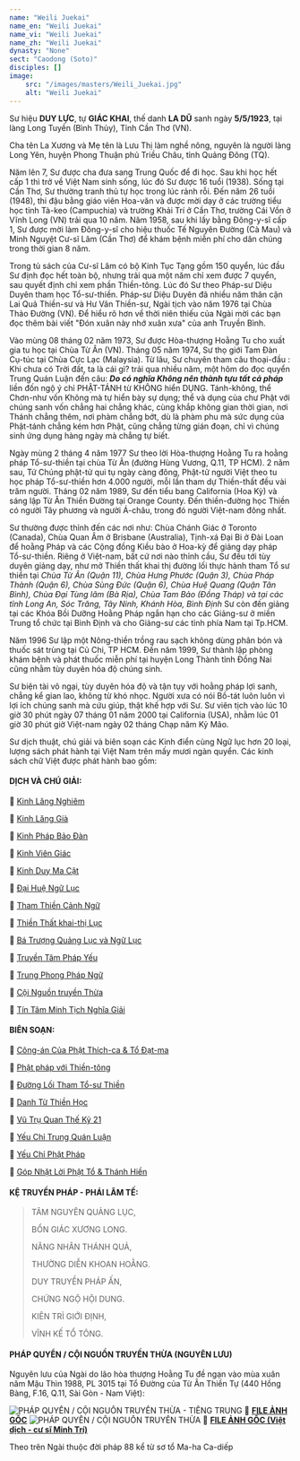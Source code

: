 ```yaml
---
name: "Weili Juekai"
name_en: "Weili Juekai"
name_vi: "Weili Juekai"
name_zh: "Weili Juekai"
dynasty: "None"
sect: "Caodong (Soto)"
disciples: []
image: 
    src: "/images/masters/Weili_Juekai.jpg"
    alt: "Weili Juekai"
---
```


Sư hiệu __DUY LỰC__, tự __GIÁC KHAI__, thế danh __LA DŨ__ sanh ngày __5/5/1923__, tại làng Long Tuyền (Bình Thủy), Tỉnh Cần Thơ (VN).

Cha tên La Xương và Mẹ tên là Lưu Thị làm nghề nông, nguyên là người làng Long Yên, huyện Phong Thuận phủ Triều Châu, tỉnh Quảng Đông (TQ).

Năm lên 7, Sư được cha đưa sang Trung Quốc để đi học. Sau khi học hết cấp 1 thì trở về Việt Nam sinh sống, lúc đó Sư được 16 tuổi (1938).
Sống tại Cần Thơ, Sư thường tranh thủ tự học trong lúc rảnh rỗi.
Đến năm 26 tuổi (1948), thi đậu bằng giáo viên Hoa-văn và được mời dạy ở các trường tiểu học tỉnh Tà-keo (Campuchia) và trường Khải Trí ở Cần Thơ, trường Cái Vồn ở Vĩnh Long (VN) trải qua 10 năm.
Năm 1958, sau khi lấy bằng Đông-y-sĩ cấp 1, Sư được mời làm Đông-y-sĩ cho hiệu thuốc Tế Nguyên Đường (Cà Mau) và Minh Nguyệt Cư-sĩ Lâm (Cần Thơ) để khám bệnh miễn phí cho dân chúng trong thời gian 8 năm.

Trong tủ sách của Cư-sĩ Lâm có bộ Kinh Tục Tạng gồm 150 quyển, lúc đầu Sư định đọc hết toàn bộ, nhưng trải qua một năm chỉ xem được 7 quyển, sau quyết định chỉ xem phần Thiền-tông.
Lúc đó Sư theo Pháp-sư Diệu Duyên tham học Tổ-sư-thiền. Pháp-sư Diệu Duyên đã nhiều năm thân cận Lai Quả Thiền-sư và Hư Vân Thiền-sư, Ngài tịch vào năm 1976 tại Chùa Thảo Đường (VN).
Để hiểu rõ hơn về thời niên thiếu của Ngài mời các bạn đọc thêm bài viết "Đón xuân này nhớ xuân xưa" của anh Truyền Bình.

Vào mùng 08 tháng 02 năm 1973, Sư được Hòa-thượng Hoằng Tu cho xuất gia tu học tại Chùa Từ Ân (VN). Tháng 05 năm 1974, Sư thọ giới Tam Đàn Cụ-túc tại Chùa Cực Lạc (Malaysia).
Từ lâu, Sư chuyên tham câu thoại-đầu : Khi chưa có Trời đất, ta là cái gì? trải qua nhiều năm, một hôm do đọc quyển Trung Quán Luận đến câu: ___Do có nghĩa Không nên thành tựu tất cả pháp___ liền đốn ngộ ý chỉ PHẬT-TÁNH từ KHÔNG hiển DỤNG.
Tánh-không, thể Chơn-như vốn Không mà tự hiển bày sự dụng; thể và dụng của chư Phật với chúng sanh vốn chẳng hai chẳng khác, cùng khắp không gian thời gian, nơi Thánh chẳng thêm, nơi phàm chẳng bớt, dù là phàm phu mà sức dụng của Phật-tánh chẳng kém hơn Phật, cũng chẳng từng gián đoạn, chỉ vì chúng sinh ứng dụng hàng ngày mà chẳng tự biết.

Ngày mùng 2 tháng 4 năm 1977 Sư theo lời Hòa-thượng Hoằng Tu ra hoằng pháp Tổ-sư-thiền tại chùa Từ Ân (đường Hùng Vương, Q.11, TP HCM).
2 năm sau, Tứ Chúng phật-tử qui tụ ngày càng đông, Phật-tử người Việt theo tu học pháp Tổ-sư-thiền hơn 4.000 người, mỗi lần tham dự Thiền-thất đều vài trăm người.
Tháng 02 năm 1989, Sư đến tiểu bang California (Hoa Kỳ) và sáng lập Từ Ân Thiền Đường tại Orange County.
Đến thiền-đường học Thiền có người Tây phương và người Á-châu, trong đó người Việt-nam đông nhất.

Sư thường được thỉnh đến các nơi như: Chùa Chánh Giác ở Toronto (Canada), Chùa Quan Âm ở Brisbane (Australia), Tịnh-xá Đại Bi ở Đài Loan để hoằng Pháp và các Cộng đồng Kiều bào ở Hoa-kỳ để giảng dạy pháp Tổ-sư-thiền.
Riêng ở Việt-nam, bất cứ nơi nào thỉnh cầu, Sư đều tới tùy duyên giảng dạy, như mở Thiền thất khai thị đường lối thực hành tham Tổ sư thiền tại _Chùa Từ Ân (Quận 11), Chùa Hưng Phước (Quận 3), Chùa Pháp Thành (Quận 6), Chùa Sùng Đức (Quận 6), Chùa Huệ Quang (Quận Tân Bình), Chùa Đại Tùng lâm (Bà Rịa), Chùa Tam Bảo (Đồng Tháp) và tại các tỉnh Long An, Sóc Trăng, Tây Ninh, Khánh Hòa, Bình Định_
Sư còn đến giảng tại các Khóa Bồi Dưỡng Hoằng Pháp ngắn hạn cho các Giảng-sư ở miền Trung tổ chức tại Bình Định và cho Giảng-sư các tỉnh phía Nam tại Tp.HCM.

Năm 1996 Sư lập một Nông-thiền trồng rau sạch không dùng phân bón và thuốc sát trùng tại Củ Chi, TP HCM.
Đến năm 1999, Sư thành lập phòng khám bệnh và phát thuốc miễn phí tại huyện Long Thành tỉnh Đồng Nai cũng nhằm tùy duyên hóa độ chúng sinh.

Sư biện tài vô ngại, tùy duyên hóa độ và tận tụy với hoằng pháp lợi sanh, chẳng kể gian lao, không từ khó nhọc.
Người xưa có nói Bồ-tát luôn luôn vì lợi ích chúng sanh mà cứu giúp, thật khế hợp với Sư.
Sư viên tịch vào lúc 10 giờ 30 phút ngày 07 tháng 01 năm 2000 tại California (USA), nhằm lúc 01 giờ 30 phút giờ Việt-nam ngày 02 tháng Chạp năm Kỷ Mão.

Sư dịch thuật, chú giải và biên soạn các Kinh điển cùng Ngữ lục hơn 20 loại, lượng sách phát hành tại Việt Nam trên mấy mươi ngàn quyển. 
Các kinh sách chữ Việt được phát hành bao gồm:

#### DỊCH VÀ CHÚ GIẢI:

📖 <a href="http://tosuthien.info/kinh_sach_storage/kinh%20lang%20nghiem.pdf" target="_blank">Kinh Lăng Nghiêm</a>

📖 <a href="http://tosuthien.info/kinh_sach_storage/kinh%20lang%20gia.pdf" target="_blank">Kinh Lăng Già</a>

📖 <a href="http://tosuthien.info/kinh_sach_storage/kinh%20phap%20bao%20dan.pdf" target="_blank">Kinh Pháp Bảo Đàn</a>

📖 <a href="http://tosuthien.info/kinh_sach_storage/kinh%20vien%20giac.pdf" target="_blank">Kinh Viên Giác</a>

📖 <a href="http://tosuthien.info/kinh_sach_storage/kinh%20duy%20ma%20cat.pdf" target="_blank">Kinh Duy Ma Cật</a>

📖 <a href="http://tosuthien.info/kinh_sach_storage/dai%20hue%20ngu%20luc.pdf" target="_blank">Đại Huệ Ngữ Lục</a>

📖 <a href="http://tosuthien.info/kinh_sach_storage/tham%20thien%20canh%20ngu.pdf" target="_blank">Tham Thiền Cảnh Ngữ</a>

📖 <a href="http://tosuthien.info/kinh_sach_storage/thien%20that%20khai%20thi%20luc.pdf" target="_blank">Thiền Thất khai-thị Lục</a>

📖 <a href="http://tosuthien.info/kinh_sach_storage/ba%20truong%20ngu%20luc.pdf" target="_blank">Bá Trượng Quảng Lục và Ngữ Lục</a>

📖 <a href="https://www.niemphat.vn/downloads/thien-tong/hoc-thien/truyen-tam-phap-yeu-ht-duy-luc-dich.pdf" target="_blank">Truyền Tâm Pháp Yếu</a>

📖 <a href="http://tosuthien.info/kinh_sach_storage/trung%20phong%20phap%20ngu.pdf" target="_blank">Trung Phong Pháp Ngữ</a>

📖 <a href="http://tosuthien.info/kinh_sach_storage/coi%20nguon%20truyen%20thua.pdf" target="_blank">Cội Nguồn truyền Thừa</a>

📖 <a href="https://thuvienhoasen.org/a9867/tin-tam-minh-tich-nghia-giai" target="_blank">Tín Tâm Minh Tịch Nghĩa Giải</a>

#### BIÊN SOẠN:

📖 <a href="http://tosuthien.info/kinh_sach_storage/cong%20an%20cua%20phat%20thich%20ca%20va%20to%20dat%20ma.pdf" target="_blank">Công-án Của Phật Thích-ca & Tổ Đạt-ma</a>

📖 <a href="https://phapthihoi.org/kinh/Ebooks/Thien-Tong/Hoc-Thien/Phat-Phap-Voi-Thien-Tong-HT-Duy-Luc.pdf" target="_blank">Phật pháp với Thiền-tông</a>

📖 <a href="http://tosuthien.info/kinh_sach_storage/duong%20loi%20thuc%20hanh%20tham%20to%20su%20thien.pdf" target="_blank">Đường Lối Tham Tổ-sư Thiền</a>

📖 <a href="http://tosuthien.info/kinh_sach_storage/danh%20tu%20thien%20hoc%20chu%20giai.pdf" target="_blank">Danh Từ Thiền Học</a>

📖 <a href="http://tosuthien.info/kinh_sach_storage/vu%20tru%20quan%20the%20ky%2021.pdf" target="_blank">Vũ Trụ Quan Thế Kỷ 21</a>

📖 <a href="http://tosuthien.info/kinh_sach_storage/yeu%20chi%20trung%20quan%20luan.pdf" target="_blank">Yếu Chỉ Trung Quán Luận</a>

📖 <a href="https://phapthihoi.org/kinh/Ebooks/Thien-Tong/Hoc-Thien/Yeu-Chi-Phat-Phap-HT-Duy-Luc.pdff" target="_blank">Yếu Chỉ Phật Pháp</a>

📖 <a href="http://tosuthien.info/kinh_sach_storage/got%20nhat%20loi%20to%20va%20thanh%20hien.pdf" target="_blank">Góp Nhặt Lời Phật Tổ & Thánh Hiền</a>


#### KỆ TRUYỀN PHÁP - PHÁI LÂM TẾ:

>TÂM NGUYÊN QUẢNG LỤC,
>
>BỔN GIÁC XƯƠNG LONG.
>
>NĂNG NHÂN THÁNH QUẢ,
>
>THƯỜNG DIỄN KHOAN HOẰNG.
>
>DUY TRUYỀN PHÁP ẤN,
>
>CHỨNG NGỘ HỘI DUNG.
>
>KIÊN TRÌ GIỚI ĐỊNH,
>
>VĨNH KẾ TỔ TÔNG.

#### PHÁP QUYỂN / CỘI NGUỒN TRUYỀN THỪA (NGUYÊN LƯU)

Nguyên lưu của Ngài do lão hòa thượng Hoằng Tu đề ngạn vào mùa xuân năm Mậu Thìn 1988, PL 3015 tại Tổ Đường của Từ Ân Thiền Tự (440 Hồng Bàng, F.16, Q.11, Sài Gòn - Nam Việt):

<img decoding="async" src="https://thamtosuthien.net/vn/uploads/about/197842667_326854435669527_3091179884611608596_n.jpg" alt="PHÁP QUYỂN / CỘI NGUỒN TRUYỀN THỪA - TIẾNG TRUNG" />
🧷 <a href="https://drive.google.com/file/d/15giHhHtKe2JwsfSIePp3JJZdlYP1QGJM/view?usp=sharing" target="_blank"><b>FILE ẢNH GỐC</b></a>

<img decoding="async" src="https://vn.thamtosuthien.net/uploads/about/84x120.jpg" alt="PHÁP QUYỂN / CỘI NGUỒN TRUYỀN THỪA" />
🧷 <a href="https://drive.google.com/file/d/1qbzUvyuTC5AWZnHGUE5isV6dq-B6YJYv/view?usp=sharing" target="_blank"><b>FILE ẢNH GỐC (Việt dịch - cư sĩ Minh Trí)</b></a>

Theo trên Ngài thuộc đời pháp 88 kể từ sơ tổ Ma-ha Ca-diếp

